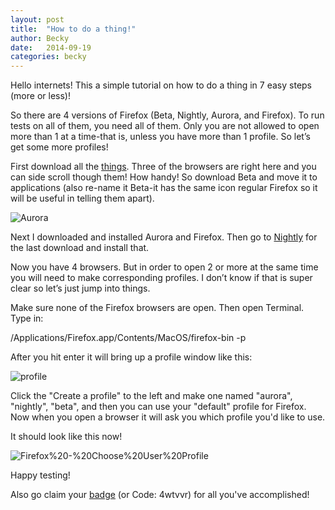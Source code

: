 ```yaml
---
layout: post
title:  "How to do a thing!"
author: Becky
date:   2014-09-19
categories: becky
---
```


Hello internets! This a simple tutorial on how to do a thing in 7 easy steps (more or less)!

So there are 4 versions of Firefox (Beta, Nightly, Aurora, and Firefox). To run tests on all of them, you need all of them. Only you are not allowed to open more than 1 at a time-that is, unless you have more than 1 profile. So let’s get some more profiles!

First download all the [things](https://www.mozilla.org/en-US/firefox/channel/#beta). Three of the browsers are right here and you can side scroll though them! How handy! So download Beta and move it to applications (also re-name it Beta-it has the same icon regular Firefox so it will be useful in telling them apart).

<img src="https://www.evernote.com/shard/s146/sh/312f5fb9-d11d-4e2b-83f9-bb9f59d81a74/d274b1531de4780a92bfc987dbbc43de/deep/0/Aurora.png" alt="Aurora">


Next I downloaded and installed Aurora and Firefox. Then go to [Nightly](https://nightly.mozilla.org/) for the last download and install that.

Now you have 4 browsers. But in order to open 2 or more at the same time you will need to make corresponding profiles. I don’t know if that is super clear so let’s just jump into things.

Make sure none of the Firefox browsers are open. Then open Terminal. Type in:

/Applications/Firefox.app/Contents/MacOS/firefox-bin -p


After you hit enter it will bring up a profile window like this:

<img src="https://www.evernote.com/shard/s146/sh/a840508b-a019-4530-8594-cdcbd1a14798/a48e2d44a9706cfdc3d2cbdb041a17af/deep/0/Firefox---Choose-User-Profile.png" alt="profile">

Click the "Create a profile" to the left and make one named "aurora", "nightly", "beta", and then you can use your "default" profile for Firefox. Now when you open a browser it will ask you which profile you'd like to use.

It should look like this now!

<img src="https://www.evernote.com/shard/s146/sh/c37ebda8-5091-4919-ac76-21c703cdd910/376ac1e8f4759e01dfcb2f42474208d7/deep/0/Firefox---Choose-User-Profile.png" alt="Firefox%20-%20Choose%20User%20Profile" />


Happy testing!

Also go claim your [badge](https://badges.mozilla.org/en-US/badges/claim/4wtvvr) (or Code: 4wtvvr) for all you've accomplished!

